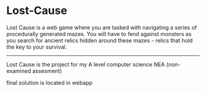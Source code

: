 # Lost-Cause

Lost Cause is a web game where you are tasked with navigating a series of procedurally generated mazes. You will have to fend against monsters as you search for ancient relics hidden around these mazes - relics that hold the key to your survival.

___

Lost Cause is the project for my A level computer science NEA (non-examined assesment)

final solution is located in webapp
